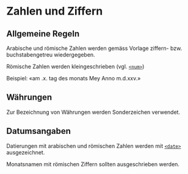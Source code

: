 # Zahlen und Ziffern

## Allgemeine Regeln

Arabische und römische Zahlen werden gemäss Vorlage ziffern- bzw.
buchstabengetreu wiedergegeben.

Römische Zahlen werden kleingeschrieben (vgl. [`<num>`](num.de.md))

Beispiel: «am .x. tag des monats Mey Anno m.d.xxv.»

## Währungen

Zur Bezeichnung von Währungen werden Sonderzeichen verwendet.

## Datumsangaben

Datierungen mit arabischen und römischen Zahlen werden
mit [`<date>`](date.de.md) ausgezeichnet.

Monatsnamen mit römischen Ziffern sollten ausgeschrieben werden.
